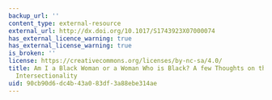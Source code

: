 ```yaml
---
backup_url: ''
content_type: external-resource
external_url: http://dx.doi.org/10.1017/S1743923X07000074
has_external_licence_warning: true
has_external_license_warning: true
is_broken: ''
license: https://creativecommons.org/licenses/by-nc-sa/4.0/
title: Am I a Black Woman or a Woman Who is Black? A few Thoughts on the Meaning of
  Intersectionality
uid: 90cb90d6-dc4b-43a0-83df-3a88ebe314ae
---
```

